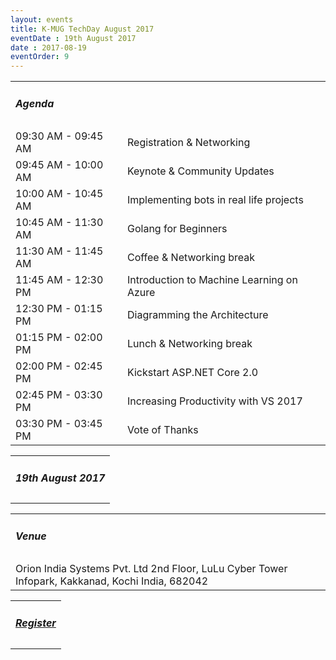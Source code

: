 ```yaml
---
layout: events
title: K-MUG TechDay August 2017
eventDate : 19th August 2017
date : 2017-08-19
eventOrder: 9
---
```

<div class="col-lg-10 col-lg-offset-1 text-center">
    <table class="table">
        <tr><td colspan="2"><h5>Agenda</h5></td></tr>
        <tr><td class="col-md-6">09:30 AM - 09:45 AM</td><td class="col-md-6">Registration &amp; Networking</td></tr>
        <tr><td class="col-md-6">09:45 AM - 10:00 AM</td><td class="col-md-6">Keynote &amp; Community Updates</td></tr>
        <tr><td class="col-md-6">10:00 AM - 10:45 AM</td><td class="col-md-6">Implementing bots in real life projects</td></tr>
        <tr><td class="col-md-6">10:45 AM - 11:30 AM</td><td class="col-md-6">Golang for Beginners</td></tr>
        <tr><td class="col-md-6">11:30 AM - 11:45 AM</td><td class="col-md-6">Coffee &amp; Networking break</td></tr>
        <tr><td class="col-md-6">11:45 AM - 12:30 PM</td><td class="col-md-6">Introduction to Machine Learning on Azure</td></tr>
        <tr><td class="col-md-6">12:30 PM - 01:15 PM</td><td class="col-md-6">Diagramming the Architecture</td></tr>
        <tr><td class="col-md-6">01:15 PM - 02:00 PM</td><td class="col-md-6">Lunch &amp; Networking break</td></tr>
        <tr><td class="col-md-6">02:00 PM - 02:45 PM</td><td class="col-md-6">Kickstart ASP.NET Core 2.0</td></tr>
        <tr><td class="col-md-6">02:45 PM - 03:30 PM</td><td class="col-md-6">Increasing Productivity with VS 2017</td></tr>
        <tr><td class="col-md-6">03:30 PM - 03:45 PM</td><td class="col-md-6">Vote of Thanks</td></tr>
    </table>
    <table class="table">
        <tr><td colspan="2"><h5>19th August 2017</h5></td></tr>
    </table>
    <table class="table">
        <tr><td colspan="2"><h5>Venue</h5></td></tr>
        <tr><td colspan="2">
        Orion India Systems Pvt. Ltd
        2nd Floor, LuLu Cyber Tower
        Infopark, Kakkanad, Kochi
        India, 682042
        </td></tr>
    </table>
     <table class="table">
        <tr><td colspan="2"><h5><a href="https://kmugaug2017.eventbrite.com">Register</a></h5></td></tr>
    </table>
</div>
